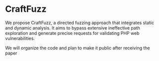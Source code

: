 # CraftFuzz

We propose CraftFuzz, a directed fuzzing approach that integrates static and dynamic analysis. It aims to bypass extensive ineffective path exploration and generate precise requests for validating PHP web vulnerabilities.

We will organize the code and plan to make it public after receiving the paper

